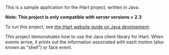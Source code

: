 This is a sample application for the iHart project, written in Java.

**Note: This project is only compatible with server versions > 2.3**

To run this project, see [the iHart website guide on Java development](http://ihart-mhc.github.io/applications/development/java/).

This project demonstrates how to use the Java client library for iHart.
When events arrive, it prints out the information associated with each motion (also known as "shell") or face event.
